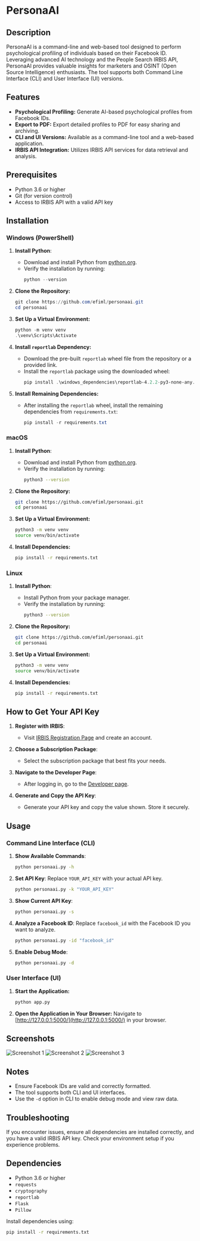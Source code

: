 # PersonaAI  

## Description

PersonaAI is a command-line and web-based tool designed to perform psychological profiling of individuals based on their Facebook ID. Leveraging advanced AI technology and the People Search IRBIS API, PersonaAI provides valuable insights for marketers and OSINT (Open Source Intelligence) enthusiasts. The tool supports both Command Line Interface (CLI) and User Interface (UI) versions.

## Features

- **Psychological Profiling:** Generate AI-based psychological profiles from Facebook IDs.
- **Export to PDF:** Export detailed profiles to PDF for easy sharing and archiving.
- **CLI and UI Versions:** Available as a command-line tool and a web-based application.
- **IRBIS API Integration:** Utilizes IRBIS API services for data retrieval and analysis.

## Prerequisites

- Python 3.6 or higher
- Git (for version control)
- Access to IRBIS API with a valid API key

## Installation

### Windows (PowerShell)

1. **Install Python**:
    - Download and install Python from [python.org](https://www.python.org/downloads/).
    - Verify the installation by running:
      ```powershell
      python --version
      ```

2. **Clone the Repository:**
    ```powershell
    git clone https://github.com/efiml/personaai.git
    cd personaai
    ```

3. **Set Up a Virtual Environment:**
    ```powershell
    python -m venv venv
    .\venv\Scripts\Activate
    ```

4. **Install `reportlab` Dependency:**
    - Download the pre-built `reportlab` wheel file from the repository or a provided link.
    - Install the `reportlab` package using the downloaded wheel:
      ```powershell
      pip install .\windows_dependencies\reportlab-4.2.2-py3-none-any.whl
      ```

5. **Install Remaining Dependencies:**
    - After installing the `reportlab` wheel, install the remaining dependencies from `requirements.txt`:
      ```powershell
      pip install -r requirements.txt
      ```

### macOS

1. **Install Python**:
    - Download and install Python from [python.org](https://www.python.org/downloads/).
    - Verify the installation by running:
      ```bash
      python3 --version
      ```

2. **Clone the Repository:**
    ```bash
    git clone https://github.com/efiml/personaai.git
    cd personaai
    ```

3. **Set Up a Virtual Environment:**
    ```bash
    python3 -m venv venv
    source venv/bin/activate
    ```

4. **Install Dependencies:**
    ```bash
    pip install -r requirements.txt
    ```

### Linux

1. **Install Python**:
    - Install Python from your package manager.
    - Verify the installation by running:
      ```bash
      python3 --version
      ```

2. **Clone the Repository:**
    ```bash
    git clone https://github.com/efiml/personaai.git
    cd personaai
    ```

3. **Set Up a Virtual Environment:**
    ```bash
    python3 -m venv venv
    source venv/bin/activate
    ```

4. **Install Dependencies:**
    ```bash
    pip install -r requirements.txt
    ```

## How to Get Your API Key

1. **Register with IRBIS**:
    - Visit [IRBIS Registration Page](https://irbis.espysys.com/auth/register) and create an account.

2. **Choose a Subscription Package**:
    - Select the subscription package that best fits your needs.

3. **Navigate to the Developer Page**:
    - After logging in, go to the [Developer page](https://irbis.espysys.com/developer).

4. **Generate and Copy the API Key**:
    - Generate your API key and copy the value shown. Store it securely.

## Usage

### Command Line Interface (CLI)

1. **Show Available Commands**:
    ```bash
    python personaai.py -h
    ```

2. **Set API Key**:
    Replace `YOUR_API_KEY` with your actual API key.
    ```bash
    python personaai.py -k "YOUR_API_KEY"
    ```

3. **Show Current API Key**:
    ```bash
    python personaai.py -s
    ```

4. **Analyze a Facebook ID**:
    Replace `facebook_id` with the Facebook ID you want to analyze.
    ```bash
    python personaai.py -id "facebook_id"
    ```

5. **Enable Debug Mode**:
    ```bash
    python personaai.py -d
    ```

### User Interface (UI)

1. **Start the Application:**
    ```bash
    python app.py
    ```

2. **Open the Application in Your Browser:**
    Navigate to [http://127.0.0.1:5000/](http://127.0.0.1:5000/) in your browser.

## Screenshots

![Screenshot 1](assets/screenshot1.png)
![Screenshot 2](assets/screenshot2.png)
![Screenshot 3](assets/screenshot3.png)

## Notes

- Ensure Facebook IDs are valid and correctly formatted.
- The tool supports both CLI and UI interfaces.
- Use the `-d` option in CLI to enable debug mode and view raw data.

## Troubleshooting

If you encounter issues, ensure all dependencies are installed correctly, and you have a valid IRBIS API key. Check your environment setup if you experience problems.

## Dependencies

- Python 3.6 or higher
- `requests`
- `cryptography`
- `reportlab`
- `Flask`
- `Pillow`

Install dependencies using:
```bash
pip install -r requirements.txt
